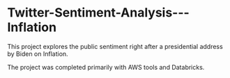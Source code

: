 # Twitter-Sentiment-Analysis---Inflation

This project explores the public sentiment right after a presidential address by Biden on Inflation.

The project was completed primarily with AWS tools and Databricks.
